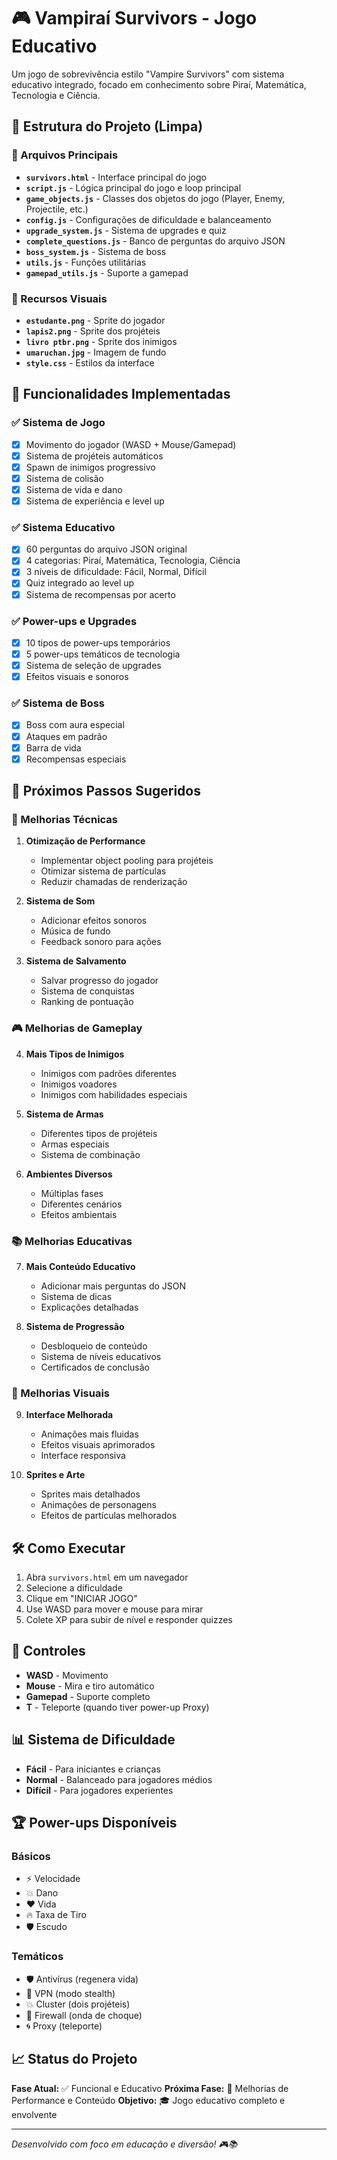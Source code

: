 # 🎮 Vampiraí Survivors - Jogo Educativo

Um jogo de sobrevivência estilo "Vampire Survivors" com sistema educativo integrado, focado em conhecimento sobre Piraí, Matemática, Tecnologia e Ciência.

## 📁 Estrutura do Projeto (Limpa)

### 🎯 Arquivos Principais
- **`survivors.html`** - Interface principal do jogo
- **`script.js`** - Lógica principal do jogo e loop principal
- **`game_objects.js`** - Classes dos objetos do jogo (Player, Enemy, Projectile, etc.)
- **`config.js`** - Configurações de dificuldade e balanceamento
- **`upgrade_system.js`** - Sistema de upgrades e quiz
- **`complete_questions.js`** - Banco de perguntas do arquivo JSON
- **`boss_system.js`** - Sistema de boss
- **`utils.js`** - Funções utilitárias
- **`gamepad_utils.js`** - Suporte a gamepad

### 🎨 Recursos Visuais
- **`estudante.png`** - Sprite do jogador
- **`lapis2.png`** - Sprite dos projéteis
- **`livro ptbr.png`** - Sprite dos inimigos
- **`umaruchan.jpg`** - Imagem de fundo
- **`style.css`** - Estilos da interface

## 🚀 Funcionalidades Implementadas

### ✅ Sistema de Jogo
- [x] Movimento do jogador (WASD + Mouse/Gamepad)
- [x] Sistema de projéteis automáticos
- [x] Spawn de inimigos progressivo
- [x] Sistema de colisão
- [x] Sistema de vida e dano
- [x] Sistema de experiência e level up

### ✅ Sistema Educativo
- [x] 60 perguntas do arquivo JSON original
- [x] 4 categorias: Piraí, Matemática, Tecnologia, Ciência
- [x] 3 níveis de dificuldade: Fácil, Normal, Difícil
- [x] Quiz integrado ao level up
- [x] Sistema de recompensas por acerto

### ✅ Power-ups e Upgrades
- [x] 10 tipos de power-ups temporários
- [x] 5 power-ups temáticos de tecnologia
- [x] Sistema de seleção de upgrades
- [x] Efeitos visuais e sonoros

### ✅ Sistema de Boss
- [x] Boss com aura especial
- [x] Ataques em padrão
- [x] Barra de vida
- [x] Recompensas especiais

## 🎯 Próximos Passos Sugeridos

### 🔧 Melhorias Técnicas
1. **Otimização de Performance**
   - Implementar object pooling para projéteis
   - Otimizar sistema de partículas
   - Reduzir chamadas de renderização

2. **Sistema de Som**
   - Adicionar efeitos sonoros
   - Música de fundo
   - Feedback sonoro para ações

3. **Sistema de Salvamento**
   - Salvar progresso do jogador
   - Sistema de conquistas
   - Ranking de pontuação

### 🎮 Melhorias de Gameplay
4. **Mais Tipos de Inimigos**
   - Inimigos com padrões diferentes
   - Inimigos voadores
   - Inimigos com habilidades especiais

5. **Sistema de Armas**
   - Diferentes tipos de projéteis
   - Armas especiais
   - Sistema de combinação

6. **Ambientes Diversos**
   - Múltiplas fases
   - Diferentes cenários
   - Efeitos ambientais

### 📚 Melhorias Educativas
7. **Mais Conteúdo Educativo**
   - Adicionar mais perguntas do JSON
   - Sistema de dicas
   - Explicações detalhadas

8. **Sistema de Progressão**
   - Desbloqueio de conteúdo
   - Sistema de níveis educativos
   - Certificados de conclusão

### 🎨 Melhorias Visuais
9. **Interface Melhorada**
   - Animações mais fluidas
   - Efeitos visuais aprimorados
   - Interface responsiva

10. **Sprites e Arte**
    - Sprites mais detalhados
    - Animações de personagens
    - Efeitos de partículas melhorados

## 🛠️ Como Executar

1. Abra `survivors.html` em um navegador
2. Selecione a dificuldade
3. Clique em "INICIAR JOGO"
4. Use WASD para mover e mouse para mirar
5. Colete XP para subir de nível e responder quizzes

## 🎯 Controles

- **WASD** - Movimento
- **Mouse** - Mira e tiro automático
- **Gamepad** - Suporte completo
- **T** - Teleporte (quando tiver power-up Proxy)

## 📊 Sistema de Dificuldade

- **Fácil** - Para iniciantes e crianças
- **Normal** - Balanceado para jogadores médios
- **Difícil** - Para jogadores experientes

## 🏆 Power-ups Disponíveis

### Básicos
- ⚡ Velocidade
- 💥 Dano
- ❤️ Vida
- 🔥 Taxa de Tiro
- 🛡️ Escudo

### Temáticos
- 🛡️ Antivírus (regenera vida)
- 👻 VPN (modo stealth)
- 💥 Cluster (dois projéteis)
- 💢 Firewall (onda de choque)
- 🌀 Proxy (teleporte)

## 📈 Status do Projeto

**Fase Atual:** ✅ Funcional e Educativo
**Próxima Fase:** 🎯 Melhorias de Performance e Conteúdo
**Objetivo:** 🎓 Jogo educativo completo e envolvente

---

*Desenvolvido com foco em educação e diversão! 🎮📚*